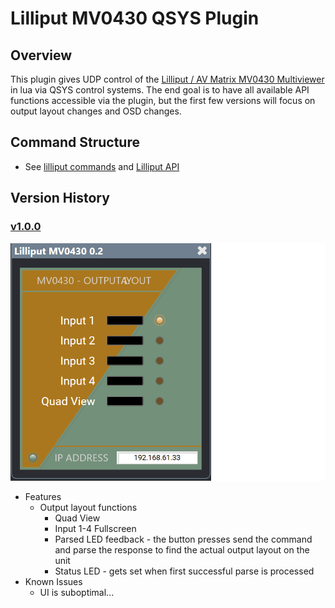 # Lilliput MV0430 QSYS Plugin
## Overview
This plugin gives UDP control of the [Lilliput / AV Matrix MV0430 Multiviewer](https://www.avmatrix.com/products/4-channel-sdi-multiviewer/) in lua via QSYS control systems. The end goal is to have all available API functions accessible via the plugin, but the first few versions will focus on output layout changes and OSD changes.

## Command Structure
* See [lilliput commands](lilliput-commands.lua) and [Lilliput API](lilliput-api.pdf)


## Version History
### [v1.0.0](https://github.com/slintegrated/qsys-lilliput-mv0430/releases/tag/v1.0.0)

![alt text][v02]

[v02]: graphics/images/v0.2.png

* Features
  * Output layout functions
    * Quad View
    * Input 1-4 Fullscreen
    * Parsed LED feedback - the button presses send the command and parse the response to find the actual output layout on the unit
    * Status LED - gets set when first successful parse is processed
* Known Issues
  * UI is suboptimal...
